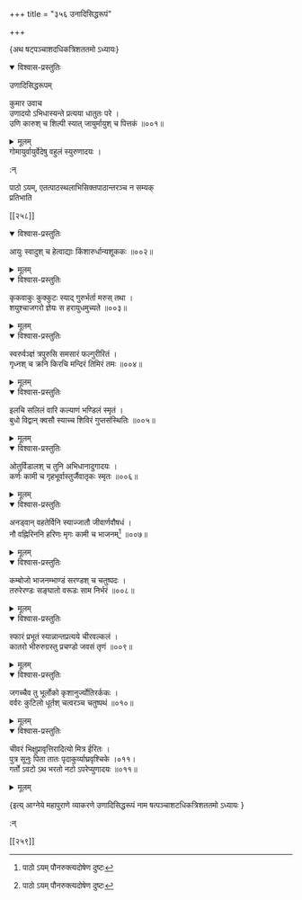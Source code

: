 +++
title = "३५६ उनादिसिद्धरूपं"

+++

\{अथ षट्पञ्चाशदधिकत्रिशततमो ऽध्यायः\}


<details open><summary>विश्वास-प्रस्तुतिः</summary>

उणादिसिद्धरूपम्  
    
कुमार उवाच  
उणादयो ऽभिधास्यन्ते प्रत्यया धातुतः परे ।  
उणि कारुश् च शिल्पी स्यात् जायुर्मायुश् च पित्तकं   ॥००१॥
</details>

<details><summary>मूलम्</summary>

उणादिसिद्धरूपम्  
    
कुमार उवाच  
उणादयो ऽभिधास्यन्ते प्रत्यया धातुतः परे ।  
उणि कारुश् च शिल्पी स्यात् जायुर्मायुश् च पित्तकं   ॥००१॥
</details>  
गोमायुर्वायुर्वेदेषु वहुलं स्युरुणादयः ।  
    
:न्  
    
[^१]: पाठो ऽयम् पौनरुक्त्यदोषेण दुष्टः  
    
[^२]: खयं सुष्ठुतरा यथेति ज॥ । अमुमुत्तरा यथेति ट॥  
    
 पाठो ऽयम्, एतत्पाठस्थलाभिसिक्तपाठान्तरञ्च न सम्यक्  
प्रतिभाति  

[[२५८]]
    

<details open><summary>विश्वास-प्रस्तुतिः</summary>

आयुः स्वादुश् च हेत्वाद्याः किंशारुर्धान्यशूककः   ॥००२॥
</details>

<details><summary>मूलम्</summary>

आयुः स्वादुश् च हेत्वाद्याः किंशारुर्धान्यशूककः   ॥००२॥
</details>  

<details open><summary>विश्वास-प्रस्तुतिः</summary>

कृकवाकुः कुक्कुटः स्याद् गुरुर्भर्ता मरुस् तथा   ।  
शयुश्चाजगरो ज्ञेयः स हरायुधमुच्यते ॥००३॥
</details>

<details><summary>मूलम्</summary>

कृकवाकुः कुक्कुटः स्याद् गुरुर्भर्ता मरुस् तथा   ।  
शयुश्चाजगरो ज्ञेयः स हरायुधमुच्यते ॥००३॥
</details>  

<details open><summary>विश्वास-प्रस्तुतिः</summary>

स्वरुर्वञ्ज्ञं त्रपुरुसि समसारं फल्गुरीरितं ।  
गृध्नश् च क्रनि किरचि मन्दिरं तिमिरं तमः ॥००४॥
</details>

<details><summary>मूलम्</summary>

स्वरुर्वञ्ज्ञं त्रपुरुसि समसारं फल्गुरीरितं ।  
गृध्नश् च क्रनि किरचि मन्दिरं तिमिरं तमः ॥००४॥
</details>  

<details open><summary>विश्वास-प्रस्तुतिः</summary>

इलचि सलिलं वारि कल्याणं भण्डिलं स्मृतं   ।  
बुधो विद्वान् क्वसौ स्याच्च शिविरं गुप्तसंस्थितिः ॥००५॥
</details>

<details><summary>मूलम्</summary>

इलचि सलिलं वारि कल्याणं भण्डिलं स्मृतं   ।  
बुधो विद्वान् क्वसौ स्याच्च शिविरं गुप्तसंस्थितिः ॥००५॥
</details>  

<details open><summary>विश्वास-प्रस्तुतिः</summary>

ओतुर्विडालश् च तुनि अभिधानादुगादयः ।  
कर्णः कामी च गृहभूर्वास्तुर्जैवातृकः स्मृतः   ॥००६॥
</details>

<details><summary>मूलम्</summary>

ओतुर्विडालश् च तुनि अभिधानादुगादयः ।  
कर्णः कामी च गृहभूर्वास्तुर्जैवातृकः स्मृतः   ॥००६॥
</details>  

<details open><summary>विश्वास-प्रस्तुतिः</summary>

अनड्वान् वहतेर्विनि स्याज्जातौ जीवार्णवौषधं   ।  
नौ वह्निरिननि हरिणः मृगः कामी च भाजनम्[^१]   ॥००७॥
</details>

<details><summary>मूलम्</summary>

अनड्वान् वहतेर्विनि स्याज्जातौ जीवार्णवौषधं   ।  
नौ वह्निरिननि हरिणः मृगः कामी च भाजनम्[^१]   ॥००७॥
</details>  

<details open><summary>विश्वास-प्रस्तुतिः</summary>

कम्बोजो भाजनम्भाण्डं सरण्डश् च चतुष्पदः   ।  
तरुरेरण्डः सङ्घातो वरूडः साम निर्भरं   ॥००८॥
</details>

<details><summary>मूलम्</summary>

कम्बोजो भाजनम्भाण्डं सरण्डश् च चतुष्पदः   ।  
तरुरेरण्डः सङ्घातो वरूडः साम निर्भरं   ॥००८॥
</details>  

<details open><summary>विश्वास-प्रस्तुतिः</summary>

स्फारं प्रभूतं स्यान्नान्तप्रत्यये चीरवल्कलं   ।  
कातरो भीरुरुग्रस्तु प्रचण्डो जवसं तृणं ॥००९॥
</details>

<details><summary>मूलम्</summary>

स्फारं प्रभूतं स्यान्नान्तप्रत्यये चीरवल्कलं   ।  
कातरो भीरुरुग्रस्तु प्रचण्डो जवसं तृणं ॥००९॥
</details>  

<details open><summary>विश्वास-प्रस्तुतिः</summary>

जगच्चैव तु भूर्लोको कृशानुर्ज्योतिरर्ककः ।  
वर्वरः कुटिलो धूर्तश् चत्वरञ्च चतुष्पथं ॥०१०॥
</details>

<details><summary>मूलम्</summary>

जगच्चैव तु भूर्लोको कृशानुर्ज्योतिरर्ककः ।  
वर्वरः कुटिलो धूर्तश् चत्वरञ्च चतुष्पथं ॥०१०॥
</details>  

<details open><summary>विश्वास-प्रस्तुतिः</summary>

चीवरं भिक्षुप्रावृत्तिरादित्यो मित्र ईरितः ।  
पुत्र सूनुः पिता तातः पृदाकुर्व्याघ्रवृश्चिके   ।०११।  
गर्तो ऽवटो ऽथ भरतो नटो ऽपरेप्युणादयः ॥०११॥
</details>

<details><summary>मूलम्</summary>

चीवरं भिक्षुप्रावृत्तिरादित्यो मित्र ईरितः ।  
पुत्र सूनुः पिता तातः पृदाकुर्व्याघ्रवृश्चिके   ।०११।  
गर्तो ऽवटो ऽथ भरतो नटो ऽपरेप्युणादयः ॥०११॥
</details>

\{इत्य् आग्नेये महापुराणे व्याकरणे उणादिसिद्धरूपं नाम षत्पञ्चाशटधिकत्रिशततमो ऽध्यायः  }
    
:न्  
    
[^१]: पाठो ऽयं न साधु सङ्गच्छते  

[[२५९]]
    